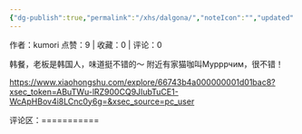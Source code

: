 ```yaml
---
{"dg-publish":true,"permalink":"/xhs/dalgona/","noteIcon":"","updated":"2025-03-17T23:12:07.669+08:00"}
---
```


作者：kumori
点赞：9   |   收藏：0   |   评论：0

韩餐，老板是韩国人，味道挺不错的～
附近有家猫咖叫Мурррчим，很不错！

https://www.xiaohongshu.com/explore/66743b4a000000001d01bac8?xsec_token=ABuTWu-lRZ900CQ9JIubTuCE1-WcApHBov4i8LCnc0y6g=&xsec_source=pc_user

评论区：===========

